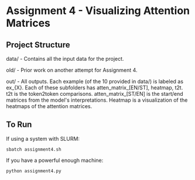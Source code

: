 # Assignment 4 - Visualizing Attention Matrices

## Project Structure

data/ - Contains all the input data for the project.

old/ - Prior work on another attempt for Assignment 4.

out/ - All outputs. Each example (of the 10 provided in data/) is labeled as ex_{X}. Each of these subfolders has atten_matrix_[EN/ST], heatmap, t2t. t2t is the token2token comparisons. atten_matrix_[ST/EN] is the start/end matrices from the model's interpretations. Heatmap is a visualization of the heatmaps of the attention matrices.

## To Run

If using a system with SLURM:

`sbatch assignment4.sh`

If you have a powerful enough machine:

`python assignment4.py`
